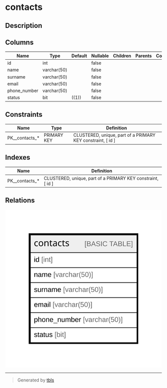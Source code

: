 # contacts

## Description

## Columns

| Name | Type | Default | Nullable | Children | Parents | Comment |
| ---- | ---- | ------- | -------- | -------- | ------- | ------- |
| id | int |  | false |  |  |  |
| name | varchar(50) |  | false |  |  |  |
| surname | varchar(50) |  | false |  |  |  |
| email | varchar(50) |  | false |  |  |  |
| phone_number | varchar(50) |  | false |  |  |  |
| status | bit | ((1)) | false |  |  |  |

## Constraints

| Name | Type | Definition |
| ---- | ---- | ---------- |
| PK__contacts_* | PRIMARY KEY | CLUSTERED, unique, part of a PRIMARY KEY constraint, [ id ] |

## Indexes

| Name | Definition |
| ---- | ---------- |
| PK__contacts_* | CLUSTERED, unique, part of a PRIMARY KEY constraint, [ id ] |

## Relations

![er](contacts.svg)

---

> Generated by [tbls](https://github.com/k1LoW/tbls)
